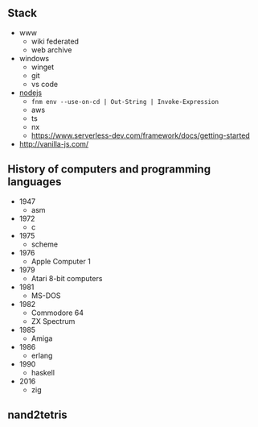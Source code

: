 ## Stack

* www
  * wiki federated
  * web archive
* windows
  * winget
  * git
  * vs code
* [nodejs](https://nodejs.org/en/download/package-manager)
  * `fnm env --use-on-cd | Out-String | Invoke-Expression`
  * aws
  * ts
  * nx
  * https://www.serverless-dev.com/framework/docs/getting-started
* http://vanilla-js.com/


## History of computers and programming languages

* 1947
  * asm
* 1972
  * c
* 1975
  * scheme
* 1976
  * Apple Computer 1
* 1979
  * Atari 8-bit computers
* 1981
  * MS-DOS
* 1982
  * Commodore 64
  * ZX Spectrum
* 1985
  * Amiga
* 1986
  * erlang
* 1990
  * haskell
* 2016
  * zig


## nand2tetris
 
